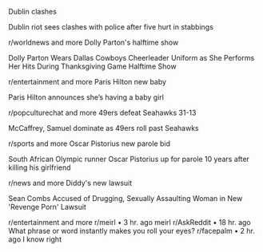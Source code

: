 Dublin clashes

Dublin riot sees clashes with police after five hurt in stabbings

r/worldnews
and more
Dolly Parton's halftime show

Dolly Parton Wears Dallas Cowboys Cheerleader Uniform as She Performs Her Hits During Thanksgiving Game Halftime Show

r/entertainment
and more
Paris Hilton new baby

Paris Hilton announces she’s having a baby girl

r/popculturechat
and more
49ers defeat Seahawks 31-13

McCaffrey, Samuel dominate as 49ers roll past Seahawks

r/sports
and more
Oscar Pistorius new parole bid

South African Olympic runner Oscar Pistorius up for parole 10 years after killing his girlfriend

r/news
and more
Diddy's new lawsuit

Sean Combs Accused of Drugging, Sexually Assaulting Woman in New 'Revenge Porn' Lawsuit

r/entertainment
and more
r/meirl
•
3 hr. ago
meirl
r/AskReddit
•
18 hr. ago
What phrase or word instantly makes you roll your eyes?
r/facepalm
•
2 hr. ago
I know right
 